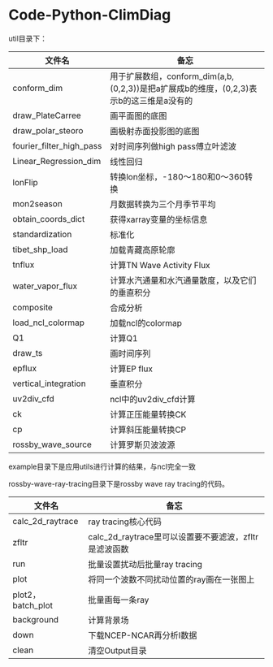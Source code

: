 # Code-Python-ClimDiag

util目录下：

| 文件名                   | 备忘                                                         |
| ------------------------ | ------------------------------------------------------------ |
| conform_dim              | 用于扩展数组，conform_dim(a,b,(0,2,3))是把a扩展成b的维度，(0,2,3)表示b的这三维是a没有的 |
| draw_PlateCarree         | 画平面图的底图                                               |
| draw_polar_steoro        | 画极射赤面投影图的底图                                       |
| fourier_filter_high_pass | 对时间序列做high pass傅立叶滤波                              |
| Linear_Regression_dim    | 线性回归                                                     |
| lonFlip                  | 转换lon坐标，-180～180和0～360转换                           |
| mon2season               | 月数据转换为三个月季节平均                                   |
| obtain_coords_dict       | 获得xarray变量的坐标信息                                     |
| standardization          | 标准化                                                       |
| tibet_shp_load           | 加载青藏高原轮廓                                             |
| tnflux                   | 计算TN Wave Activity Flux                                    |
| water_vapor_flux         | 计算水汽通量和水汽通量散度，以及它们的垂直积分               |
| composite                | 合成分析                                                     |
| load_ncl_colormap        | 加载ncl的colormap                                            |
| Q1                       | 计算Q1                                                       |
| draw_ts                  | 画时间序列                                                   |
| epflux                   | 计算EP flux                                                  |
| vertical_integration     | 垂直积分                                                     |
| uv2div_cfd               | ncl中的uv2div_cfd计算                                        |
| ck                       | 计算正压能量转换CK                                           |
| cp                       | 计算斜压能量转换CP                                           |
| rossby_wave_source       | 计算罗斯贝波波源                                             |

example目录下是应用utils进行计算的结果，与ncl完全一致

rossby-wave-ray-tracing目录下是rossby wave ray tracing的代码。

| 文件名            | 备忘                                                  |
| ----------------- | ----------------------------------------------------- |
| calc_2d_raytrace  | ray tracing核心代码                                   |
| zfltr             | calc_2d_raytrace里可以设置要不要滤波，zfltr是滤波函数 |
| run               | 批量设置扰动后批量ray tracing                         |
| plot              | 将同一个波数不同扰动位置的ray画在一张图上             |
| plot2，batch_plot | 批量画每一条ray                                       |
| background        | 计算背景场                                            |
| down              | 下载NCEP-NCAR再分析I数据                              |
| clean             | 清空Output目录                                        |

